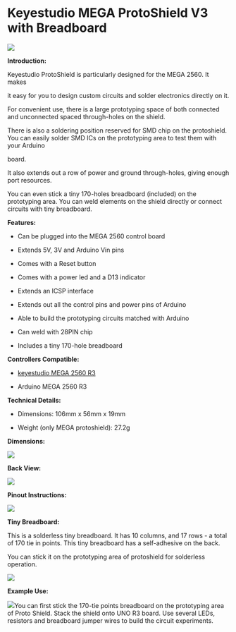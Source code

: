 # **Keyestudio MEGA ProtoShield V3 with Breadboard**

**![](media/cc9e45525f2fe6bc4448a4af8fe9a99a.jpeg)**

**Introduction:**

Keyestudio ProtoShield is particularly designed for the MEGA 2560. It makes

it easy for you to design custom circuits and solder electronics directly on it.

For convenient use, there is a large prototyping space of both connected and
unconnected spaced through-holes on the shield.

There is also a soldering position reserved for SMD chip on the protoshield. You
can easily solder SMD ICs on the prototyping area to test them with your Arduino

board.

It also extends out a row of power and ground through-holes, giving enough port
resources.

You can even stick a tiny 170-holes breadboard (included) on the prototyping
area. You can weld elements on the shield directly or connect circuits with tiny
breadboard.

**Features:**

-   Can be plugged into the MEGA 2560 control board

-   Extends 5V, 3V and Arduino Vin pins

-   Comes with a Reset button

-   Comes with a power led and a D13 indicator

-   Extends an ICSP interface

-   Extends out all the control pins and power pins of Arduino

-   Able to build the prototyping circuits matched with Arduino

-   Can weld with 28PIN chip

-   Includes a tiny 170-hole breadboard

**Controllers Compatible:**

-   [keyestudio MEGA 2560
    R3](http://wiki.keyestudio.com/index.php/Ks0002_keyestudio_Mega_2560_R3_Development_Board)

-   Arduino MEGA 2560 R3

**Technical Details:**

-   Dimensions: 106mm x 56mm x 19mm

-   Weight (only MEGA protoshield): 27.2g

**Dimensions:**

![](media/6670735af3889e3e96bd8f636445eed0.jpeg)

**Back View:**

![](media/706546a7f3fd47770071f299935b450d.jpeg)

**Pinout Instructions:**

**![](media/e652e5938b773e8d64bfdec77bbf6529.jpeg)**

**Tiny Breadboard:**

This is a solderless tiny breadboard. It has 10 columns, and 17 rows - a total
of 170 tie in points. This tiny breadboard has a self-adhesive on the back.

You can stick it on the prototyping area of protoshield for solderless
operation.

**![](media/6edcdbc630ade2f4937cbc4e0a04f60c.jpeg)**

**Example Use:**

![](media/f149d1bbe058eb6181ae83a55ddc730c.png)You can first stick the 170-tie
points breadboard on the prototyping area of Proto Shield. Stack the shield onto
UNO R3 board. Use several LEDs, resistors and breadboard jumper wires to build
the circuit experiments.
